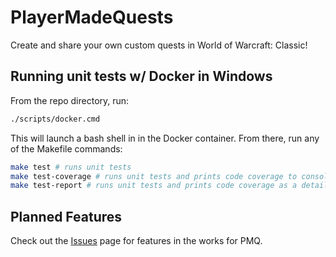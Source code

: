 # PlayerMadeQuests

Create and share your own custom quests in World of Warcraft: Classic!

## Running unit tests w/ Docker in Windows

From the repo directory, run:

```bash
./scripts/docker.cmd
```

This will launch a bash shell in in the Docker container. From there, run any of the Makefile commands:

```bash
make test # runs unit tests
make test-coverage # runs unit tests and prints code coverage to console
make test-report # runs unit tests and prints code coverage as a detailed HTML report
```

## Planned Features

Check out the [Issues](/../../issues) page for features in the works for PMQ.